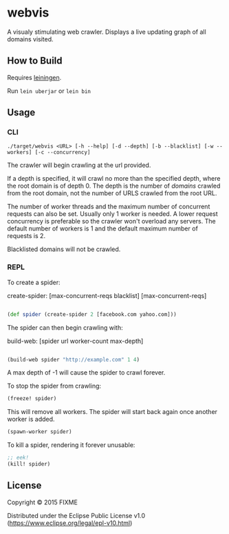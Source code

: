 # webvis

A visualy stimulating web crawler. Displays a live updating graph of all domains visited.

## How to Build

Requires [leiningen](http://leiningen.org/).

Run `lein uberjar` or `lein bin`

## Usage

### CLI

```
./target/webvis <URL> [-h --help] [-d --depth] [-b --blacklist] [-w --workers] [-c --concurrency]
````

The crawler will begin crawling at the url provided.

If a depth is specified, it will crawl no more than the specified depth, where the root domain is of depth 0. The depth is the number of _domains_ crawled from the root domain, not the number of URLS crawled from the root URL.

The number of worker threads and the maximum number of concurrent requests can also be set. Usually only 1 worker is needed. A lower request concurrency is preferable so the crawler won't overload any servers. The default number of workers is 1 and the default maximum number of requests is 2.

Blacklisted domains will not be crawled.

### REPL

To create a spider:

create-spider: [max-concurrent-reqs blacklist] [max-concurrent-reqs]
```clojure

(def spider (create-spider 2 [facebook.com yahoo.com]))

```

The spider can then begin crawling with:

build-web: [spider url worker-count max-depth]
```clojure

(build-web spider "http://example.com" 1 4)

```

A max depth of -1 will cause the spider to crawl forever.

To stop the spider from crawling:

```clojure
(freeze! spider)
```

This will remove all workers. The spider will start back again once another worker is added.

```clojure
(spawn-worker spider)
```

To kill a spider, rendering it forever unusable:

```clojure
;; eek!
(kill! spider)
```

## License

Copyright © 2015 FIXME

Distributed under the Eclipse Public License v1.0 (https://www.eclipse.org/legal/epl-v10.html)
